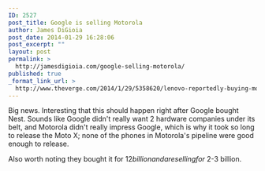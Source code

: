 ```yaml
---
ID: 2527
post_title: Google is selling Motorola
author: James DiGioia
post_date: 2014-01-29 16:28:06
post_excerpt: ""
layout: post
permalink: >
  http://jamesdigioia.com/google-selling-motorola/
published: true
_format_link_url: >
  http://www.theverge.com/2014/1/29/5358620/lenovo-reportedly-buying-motorola-mobility-from-google
---
```

Big news. Interesting that this should happen right after Google bought Nest. Sounds like Google didn't really want 2 hardware companies under its belt, and Motorola didn't really impress Google, which is why it took so long to release the Moto X; none of the phones in Motorola's pipeline were good enough to release.

Also worth noting they bought it for $12 billion and are selling for ~$2-3 billion.